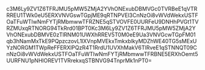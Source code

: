 c3M6Ly9ZV1Z6TFRJMU5pMW5ZMjA2YVhONExubDBMVGc0TVRBeE1qVTRRREU1TWk0eU5ERXVNVGswTGpjME9qRTNPVEl3CnNzOi8vWVdWekxUSTFOaTFuWTIwNmFYTjRMbmwwTFRZNE5qSTVOVFE0UURFeU9DNHhPVGt1TVRZMUxqRTNORG94TkRrd01BPT0Kc3M6Ly9ZV1Z6TFRJMU5pMW5ZMjA2YVhONExubDBMVE0zTlRNM01UWXhRREV5T0M0eE9Ua3VNVGcwTGpFM01qb3hNamMxTkE9PQpzczovL1lXVnpMVEkxTmkxblkyMDZhWE40TG5sMExUYzNORGM1TWpReFFERXlPQzR4T1RrdU1UVXhMakV6TlRveE1qSTNNQT09CnNzOi8vWVdWekxUSTFOaTFuWTIwNmFYTjRMbmwwTFRBNE5ERXhOemt5UURFNU1pNHlOREV1TVRrekxqSTBNVG94TnprMk1nPT0=